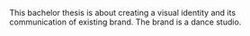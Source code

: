 
This bachelor thesis is about creating a visual identity and its communication of existing brand. The brand is a dance studio.
